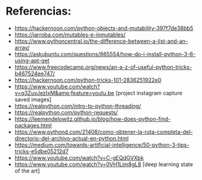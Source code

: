 # Referencias:
* https://hackernoon.com/python-objects-and-mutability-397f7de38bb5
* https://jarroba.com/mutables-e-inmutables/
* https://www.pythoncentral.io/the-difference-between-a-list-and-an-array/
* https://askubuntu.com/questions/865554/how-do-i-install-python-3-6-using-apt-get
* https://www.freecodecamp.org/news/an-a-z-of-useful-python-tricks-b467524ee747/
* https://hackernoon.com/python-tricks-101-2836251922e0
* https://www.youtube.com/watch?v=q3ZuvJezIxM&amp;feature=youtu.be [project instagram capture saved images]
* https://realpython.com/intro-to-python-threading/ 
* https://realpython.com/python-requests/
* https://leemendelowitz.github.io/blog/how-does-python-find-packages.html
* https://www.pythond.com/21408/como-obtener-la-ruta-completa-del-directorio-del-archivo-actual-en-python.html 
* https://medium.com/towards-artificial-intelligence/50-python-3-tips-tricks-e5dbe05212d7
* https://www.youtube.com/watch?v=C-gEQdGVXbk
* https://www.youtube.com/watch?v=0VH1Lim8gL8 [deep learning state of the art]

